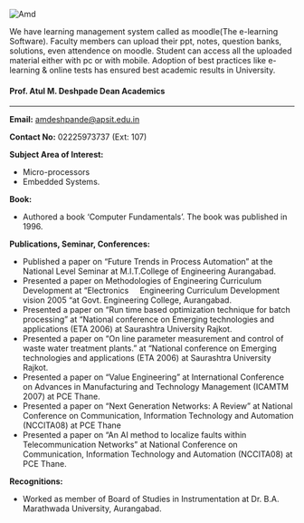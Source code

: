![Amd](/sites/default/files/styles/medium/public/2018-04/20180420_175110.jpg?itok=AvHZRqLQ)

We have learning management system called as moodle(The e-learning Software). Faculty members can upload their ppt, notes, question banks, solutions, even attendence on moodle. Student can access all the uploaded material either with pc or with mobile. Adoption of best practices like e-learning & online tests has ensured best academic results in University. 

#### **Prof. Atul M. Deshpade** **Dean Academics**

---

**Email:** [amdeshpande@apsit.edu.in](mailto:amdeshpande@apsit.edu.in)

**Contact No:** 02225973737 (Ext: 107)

**Subject Area of Interest:**

* Micro-processors
* Embedded Systems.

**Book:**

* Authored a book ‘Computer Fundamentals’. The book was published in 1996.

**Publications, Seminar, Conferences:**

* Published a paper on “Future Trends in Process Automation” at the National Level Seminar at M.I.T.College of Engineering Aurangabad.
* Presented a paper on Methodologies of Engineering Curriculum Development at “Electronics     Engineering Curriculum Development vision 2005 “at Govt. Engineering College, Aurangabad.
* Presented a paper on “Run time based optimization technique for batch processing” at “National conference on Emerging technologies and applications (ETA 2006) at Saurashtra University Rajkot.
* Presented a paper on “On line parameter measurement and control of waste water treatment plants.” at “National conference on Emerging technologies and applications (ETA 2006) at Saurashtra University Rajkot.
* Presented a paper on “Value Engineering” at International Conference on Advances in Manufacturing and Technology Management (ICAMTM 2007) at PCE Thane.
* Presented a paper on “Next Generation Networks: A Review” at National Conference on Communication, Information Technology and Automation (NCCITA08) at PCE Thane
* Presented a paper on “An AI method to localize faults within Telecommunication Networks” at National Conference on Communication, Information Technology and Automation (NCCITA08) at PCE Thane.

**Recognitions:**

* Worked as member of Board of Studies in Instrumentation at Dr. B.A. Marathwada University, Aurangabad.